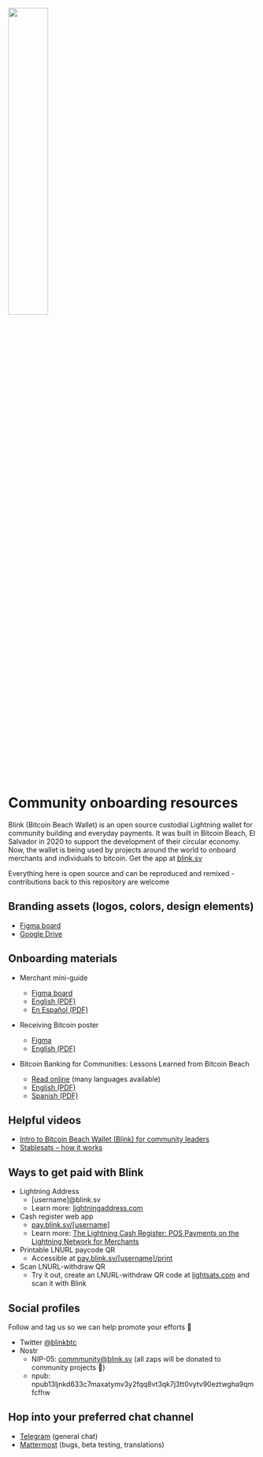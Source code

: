 <br/>
<img src="https://user-images.githubusercontent.com/17384787/229608614-f874e4ea-1359-46e5-95fb-81f1942db93f.png" width="40%">



# Community onboarding resources
Blink (Bitcoin Beach Wallet) is an open source custodial Lightning wallet for community building and everyday payments. It was built in Bitcoin Beach, El Salvador in 2020 to support the development of their circular economy. Now, the wallet is being used by projects around the world to onboard merchants and individuals to bitcoin. Get the app at [blink.sv](https://blink.sv/)

Everything here is open source and can be reproduced and remixed - contributions back to this repository are welcome

## Branding assets (logos, colors, design elements)
   - [Figma board](https://www.figma.com/file/eLxNsk3Sq18ffU3dFV2LXo/Blink-Brand-Assets?node-id=232%3A6&t=dMNubzDsN6LOgOUW-1)
   - [Google Drive](https://drive.google.com/drive/folders/1LErq5DPTLt1pOhB3Yzo2VCSqLdYNj6Ri?usp=sharing)

## Onboarding materials 
   - Merchant mini-guide 
       - [Figma board](https://www.figma.com/file/eLxNsk3Sq18ffU3dFV2LXo/Blink-Brand-Assets?node-id=125%3A4058&t=dMNubzDsN6LOgOUW-1) 
       - [English (PDF)](https://github.com/GaloyMoney/blinkbtc/files/11134874/blink-merchant-one-pager-EN-A5-size.pdf)
       - [En Español (PDF)](https://github.com/GaloyMoney/blinkbtc/files/11134876/blink-merchant-one-pager-ES-A5-size.pdf) 
   - Receiving Bitcoin poster
       - [Figma](https://www.figma.com/file/eLxNsk3Sq18ffU3dFV2LXo/Blink-Brand-Assets?node-id=744%3A34&t=N1EBCrEI6e0X3Mcc-1)
       - [English (PDF)](https://github.com/GaloyMoney/blinkbtc/files/11206803/Blink-Poster-Receiving-100x200cm-EN.pdf)

   - Bitcoin Banking for Communities: Lessons Learned from Bitcoin Beach 
       - [Read online](https://galoy.io/bitcoin-banking-for-communities-lessons-learned-from-el-zonte/) (many languages available)
       - [English (PDF)](https://github.com/GaloyMoney/blinkbtc/files/11134928/Galoy.Single.Pages.pdf)
       - [Spanish (PDF)](https://github.com/GaloyMoney/blinkbtc/files/11134984/Galoy_brochure_A4_ES_v06.pdf)

## Helpful videos
   - [Intro to Bitcoin Beach Wallet (Blink) for community leaders](https://www.youtube.com/watch?v=t1kFy3tX1kQ)
   - [Stablesats – how it works](https://www.youtube.com/watch?v=FGO4dbwMYwg) 

## Ways to get paid with Blink
   - Lightning Address
       - [username]@blink.sv
       - Learn more: [lightningaddress.com](https://lightningaddress.com/)
   - Cash register web app 
       - [pay.blink.sv/[username]](https://pay.blink.sv/community)
       - Learn more: [The Lightning Cash Register: POS Payments on the Lightning Network for Merchants](https://galoy.io/lightning-cash-register-pos-payments-on-bitcoins-lightning-network/)
   - Printable LNURL paycode QR
       - Accessible at [pay.blink.sv/[username]/print](https://pay.blink.sv/community/print)
   - Scan LNURL-withdraw QR
       - Try it out, create an LNURL-withdraw QR code at [lightsats.com](https://lightsats.com/) and scan it with Blink

## Social profiles
Follow and tag us so we can help promote your efforts 🤙
   - Twitter [@blinkbtc](https://twitter.com/blinkbtc)
   - Nostr 
       - NIP-05: [commmunity@blink.sv](https://snort.social/community@blink.sv) (all zaps will be donated to community projects 🙏)
       - npub: npub13ljnkd633c7maxatymv3y2fqq8vt3qk7j3tt0vytv90eztwgha9qmfcfhw

## Hop into your preferred chat channel 
   - [Telegram](https://t.me/blinkbtc) (general chat)
   - [Mattermost](https://chat.galoy.io) (bugs, beta testing, translations)
